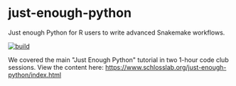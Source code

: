 # just-enough-python

Just enough Python for R users to write advanced Snakemake workflows.

[![build](https://github.com/SchlossLab/just-enough-python/actions/workflows/build.yml/badge.svg)](https://github.com/SchlossLab/just-enough-python/actions/workflows/build.yml)

We covered the main "Just Enough Python" tutorial in two 1-hour code club sessions. View the content here: <https://www.schlosslab.org/just-enough-python/index.html>

